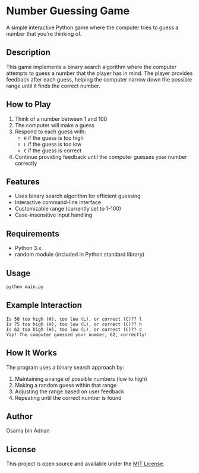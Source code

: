 # Number Guessing Game

A simple interactive Python game where the computer tries to guess a number that you're thinking of.

## Description

This game implements a binary search algorithm where the computer attempts to guess a number that the player has in mind. The player provides feedback after each guess, helping the computer narrow down the possible range until it finds the correct number.

## How to Play

1. Think of a number between 1 and 100
2. The computer will make a guess
3. Respond to each guess with:
   - `H` if the guess is too high
   - `L` if the guess is too low
   - `C` if the guess is correct
4. Continue providing feedback until the computer guesses your number correctly

## Features

- Uses binary search algorithm for efficient guessing
- Interactive command-line interface
- Customizable range (currently set to 1-100)
- Case-insensitive input handling

## Requirements

- Python 3.x
- random module (included in Python standard library)

## Usage

```bash
python main.py
```

## Example Interaction

```
Is 50 too high (H), too low (L), or correct (C)?? l
Is 75 too high (H), too low (L), or correct (C)?? h
Is 62 too high (H), too low (L), or correct (C)?? c
Yay! The computer guessed your number, 62, correctly!
```

## How It Works

The program uses a binary search approach by:
1. Maintaining a range of possible numbers (low to high)
2. Making a random guess within that range
3. Adjusting the range based on user feedback
4. Repeating until the correct number is found

## Author

Osama bin Adnan

## License

This project is open source and available under the [MIT License](LICENSE).